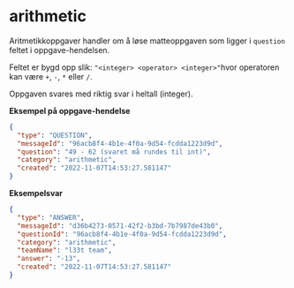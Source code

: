 # arithmetic

Aritmetikkoppgaver handler om å løse matteoppgaven som ligger i `question` feltet i oppgave-hendelsen.

Feltet er bygd opp slik: `"<integer> <operator> <integer>"`hvor operatoren kan være `+`, `-`, `*` eller `/`.

Oppgaven svares med riktig svar i heltall (integer).


**Eksempel på oppgave-hendelse**
```json
{
  "type": "QUESTION",
  "messageId": "96acb8f4-4b1e-4f0a-9d54-fcdda1223d9d",
  "question": "49 - 62 (svaret må rundes til int)",
  "category": "arithmetic",
  "created": "2022-11-07T14:53:27.581147"
}
```

**Eksempelsvar**
```json
{
  "type": "ANSWER",
  "messageId": "d36b4273-0571-42f2-b3bd-7b7987de43b0",
  "questionId": "96acb8f4-4b1e-4f0a-9d54-fcdda1223d9d",
  "category": "arithmetic",
  "teamName": "l33t team",
  "answer": "-13",
  "created": "2022-11-07T14:53:27.581147"
}
```
